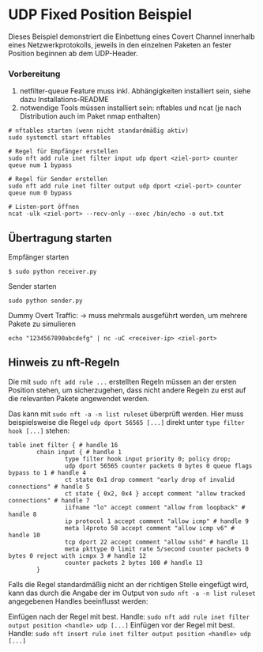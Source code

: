 # UDP Fixed Position Beispiel

Dieses Beispiel demonstriert die Einbettung eines Covert Channel innerhalb eines Netzwerkprotokolls,
jeweils in den einzelnen Paketen an fester Position beginnen ab dem UDP-Header.

### Vorbereitung

1. netfilter-queue Feature muss inkl. Abhängigkeiten installiert sein, siehe dazu Installations-README
2. notwendige Tools müssen installiert sein: nftables und ncat (je nach Distribution auch im Paket nmap enthalten)

```
# nftables starten (wenn nicht standardmäßig aktiv)
sudo systemctl start nftables

# Regel für Empfänger erstellen
sudo nft add rule inet filter input udp dport <ziel-port> counter queue num 1 bypass

# Regel für Sender erstellen
sudo nft add rule inet filter output udp dport <ziel-port> counter queue num 0 bypass

# Listen-port öffnen
ncat -ulk <ziel-port> --recv-only --exec /bin/echo -o out.txt
```

## Übertragung starten

Empfänger starten
```
$ sudo python receiver.py
```

Sender starten
```
sudo python sender.py
```
Dummy Overt Traffic:
-> muss mehrmals ausgeführt werden, um mehrere Pakete zu simulieren
```
echo "1234567890abcdefg" | nc -uC <receiver-ip> <ziel-port>
```

## Hinweis zu nft-Regeln

Die mit `sudo nft add rule ...` erstellten Regeln müssen an der ersten Position stehen, um
sicherzugehen, dass nicht andere Regeln zu erst auf die relevanten Pakete angewendet werden.

Das kann mit  `sudo nft -a -n list ruleset` überprüft werden.
Hier muss beispielsweise die Regel `udp dport 56565 [...]` direkt unter `type filter hook [...]` stehen:
```
table inet filter { # handle 16
        chain input { # handle 1
                type filter hook input priority 0; policy drop;
                udp dport 56565 counter packets 0 bytes 0 queue flags bypass to 1 # handle 4
                ct state 0x1 drop comment "early drop of invalid connections" # handle 5
                ct state { 0x2, 0x4 } accept comment "allow tracked connections" # handle 7
                iifname "lo" accept comment "allow from loopback" # handle 8
                ip protocol 1 accept comment "allow icmp" # handle 9
                meta l4proto 58 accept comment "allow icmp v6" # handle 10
                tcp dport 22 accept comment "allow sshd" # handle 11
                meta pkttype 0 limit rate 5/second counter packets 0 bytes 0 reject with icmpx 3 # handle 12
                counter packets 2 bytes 108 # handle 13
        }

```

Falls die Regel standardmäßig nicht an der richtigen Stelle eingefügt wird, kann das durch die Angabe
der im Output von `sudo nft -a -n list ruleset` angegebenen Handles beeinflusst werden:

Einfügen nach der Regel mit best. Handle:
`sudo nft add rule inet filter output position <handle> udp [...]`
Einfügen vor der Regel mit best. Handle:
`sudo nft insert rule inet filter output position <handle> udp [...]`
